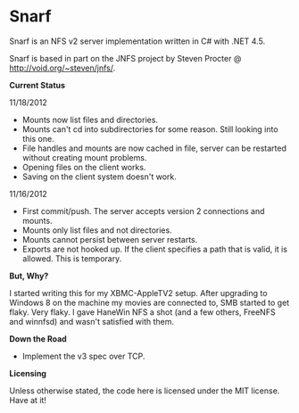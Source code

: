 Snarf
=====

Snarf is an NFS v2 server implementation written in C# with .NET 4.5.

Snarf is based in part on the JNFS project by Steven Procter @ http://void.org/~steven/jnfs/.

**Current Status**

11/18/2012

- Mounts now list files and directories.
- Mounts can't cd into subdirectories for some reason. Still looking into this one.
- File handles and mounts are now cached in file, server can be restarted without creating mount problems.
- Opening files on the client works. 
- Saving on the client system doesn't work.

11/16/2012

- First commit/push. The server accepts version 2 connections and mounts. 
- Mounts only list files and not directories. 
- Mounts cannot persist between server restarts.
- Exports are not hooked up. If the client specifies a path that is valid, it is allowed. This is temporary.

**But, Why?**

I started writing this for my XBMC-AppleTV2 setup. After upgrading to Windows 8 on the machine my movies are connected to, SMB started to get flaky. Very flaky. I gave HaneWin NFS a shot (and a few others, FreeNFS and winnfsd) and wasn't satisfied with them. 

**Down the Road**

- Implement the v3 spec over TCP.

**Licensing**

Unless otherwise stated, the code here is licensed under the MIT license. Have at it!